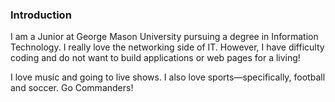 ### Introduction

I am a Junior at George Mason University pursuing a degree in Information Technology. I really love the networking side of IT. However, I have difficulty coding and do not want to build applications or web pages for a living!

I love music and going to live shows. I also love sports—specifically, football and soccer. Go Commanders!
